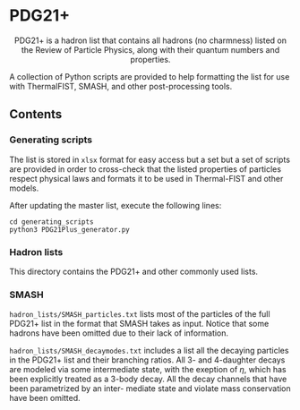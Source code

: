 # PDG21+
<p align="center">
PDG21+ is a hadron list that contains all hadrons (no charmness) listed on the 
Review of Particle Physics, along with their quantum numbers and properties.

A collection of Python scripts are provided to help formatting the list for use
with ThermalFIST, SMASH, and other post-processing tools.
</p>

## Contents
### Generating scripts
The list is stored in `xlsx` format for easy access but a set but a set
of scripts are provided in order to cross-check that the listed
properties of particles respect physical laws and formats it to be used
in Thermal-FIST and other models.

After updating the master list, execute the following lines:

    cd generating_scripts
    python3 PDG21Plus_generator.py
	
### Hadron lists
This directory contains the PDG21+ and other commonly used lists.

### SMASH
`hadron_lists/SMASH_particles.txt` lists most of the particles of the
full PDG21+ list in the format that SMASH takes as input. Notice that
some hadrons have been omitted due to their lack of information.

`hadron_lists/SMASH_decaymodes.txt` includes a list all the decaying
particles in the PDG21+ list and their branching ratios. All 3- and
4-daughter decays are modeled via some intermediate state, with the
exeption of $\eta$, which has been explicitly treated as a 3-body
decay. All the decay channels that have been parametrized by an inter-
mediate state and violate mass conservation have been omitted.